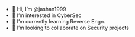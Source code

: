 - 👋 Hi, I’m @jashan1999
- 👀 I’m interested in CyberSec
- 🌱 I’m currently learning Reverse Engn.
- 💞️ I’m looking to collaborate on Security projects


<!---
jashan1999/jashan1999 is a ✨ special ✨ repository because its `README.md` (this file) appears on your GitHub profile.
You can click the Preview link to take a look at your changes.
--->
